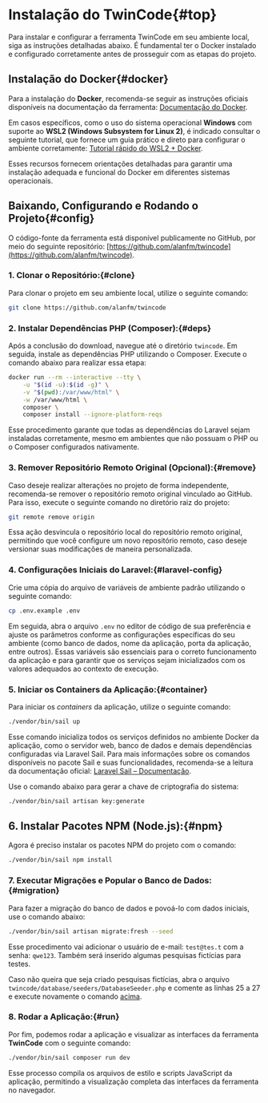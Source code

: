 # Instalação do TwinCode{#top}

Para instalar e configurar a ferramenta TwinCode em seu ambiente local, siga as instruções detalhadas abaixo. É fundamental ter o Docker instalado e configurado corretamente antes de prosseguir com as etapas do projeto.

## Instalação do Docker{#docker}

Para a instalação do **Docker**, recomenda-se seguir as instruções oficiais disponíveis na documentação da ferramenta: [Documentação do Docker](https://docs.docker.com/).

Em casos específicos, como o uso do sistema operacional **Windows** com suporte ao **WSL2 (Windows Subsystem for Linux 2)**, é indicado consultar o seguinte tutorial, que fornece um guia prático e direto para configurar o ambiente corretamente: [Tutorial rápido do WSL2 + Docker](https://github.com/codeedu/wsl2-docker-quickstart).

Esses recursos fornecem orientações detalhadas para garantir uma instalação adequada e funcional do Docker em diferentes sistemas operacionais.

## Baixando, Configurando e Rodando o Projeto{#config}

O código-fonte da ferramenta está disponível publicamente no GitHub, por meio do seguinte repositório: [https://github.com/alanfm/twincode](https://github.com/alanfm/twincode).

### 1. **Clonar o Repositório:**{#clone}

Para clonar o projeto em seu ambiente local, utilize o seguinte comando:

```bash
git clone https://github.com/alanfm/twincode
```

### 2. **Instalar Dependências PHP (Composer):**{#deps}

Após a conclusão do download, navegue até o diretório `twincode`. Em seguida, instale as dependências PHP utilizando o Composer. Execute o comando abaixo para realizar essa etapa:

```bash
docker run --rm --interactive --tty \
    -u "$(id -u):$(id -g)" \
    -v "$(pwd):/var/www/html" \
    -w /var/www/html \
    composer \
    composer install --ignore-platform-reqs
```

Esse procedimento garante que todas as dependências do Laravel sejam instaladas corretamente, mesmo em ambientes que não possuam o PHP ou o Composer configurados nativamente.

### 3. **Remover Repositório Remoto Original (Opcional):**{#remove}

Caso deseje realizar alterações no projeto de forma independente, recomenda-se remover o repositório remoto original vinculado ao GitHub. Para isso, execute o seguinte comando no diretório raiz do projeto:

```bash
git remote remove origin
```

Essa ação desvincula o repositório local do repositório remoto original, permitindo que você configure um novo repositório remoto, caso deseje versionar suas modificações de maneira personalizada.

### 4. **Configurações Iniciais do Laravel:**{#laravel-config}

Crie uma cópia do arquivo de variáveis de ambiente padrão utilizando o seguinte comando:

```bash
cp .env.example .env
```

Em seguida, abra o arquivo `.env` no editor de código de sua preferência e ajuste os parâmetros conforme as configurações específicas do seu ambiente (como banco de dados, nome da aplicação, porta da aplicação, entre outros). Essas variáveis são essenciais para o correto funcionamento da aplicação e para garantir que os serviços sejam inicializados com os valores adequados ao contexto de execução.

### 5. **Iniciar os Containers da Aplicação:**{#container}

Para iniciar os *containers* da aplicação, utilize o seguinte comando:

```bash
./vendor/bin/sail up
```

Esse comando inicializa todos os serviços definidos no ambiente Docker da aplicação, como o servidor web, banco de dados e demais dependências configuradas via Laravel Sail. Para mais informações sobre os comandos disponíveis no pacote Sail e suas funcionalidades, recomenda-se a leitura da documentação oficial: [Laravel Sail – Documentação](https://laravel.com/docs/12.x/sail).

Use o comando abaixo para gerar a chave de criptografia do sistema:

```bash
./vendor/bin/sail artisan key:generate
```

## 6. **Instalar Pacotes NPM (Node.js):**{#npm}

Agora é preciso instalar os pacotes NPM do projeto com o comando:

```bash
./vendor/bin/sail npm install
```

### 7. **Executar Migrações e Popular o Banco de Dados:**{#migration}

Para fazer a migração do banco de dados e povoá-lo com dados iniciais, use o comando abaixo:

```bash
./vendor/bin/sail artisan migrate:fresh --seed
```

Esse procedimento vai adicionar o usuário de e-mail: ```test@tes.t``` com a senha: ```qwe123```. Também será inserido algumas pesquisas fictícias para testes.

Caso não queira que seja criado pesquisas fictícias, abra o arquivo ```twincode/database/seeders/DatabaseSeeder.php``` e comente as linhas 25 a 27 e execute novamente o comando [acima](#migration).

### 8. **Rodar a Aplicação:**{#run}

Por fim, podemos rodar a aplicação e visualizar as interfaces da ferramenta **TwinCode** com o seguinte comando:

```bash
./vendor/bin/sail composer run dev
```

Esse processo compila os arquivos de estilo e scripts JavaScript da aplicação, permitindo a visualização completa das interfaces da ferramenta no navegador.
